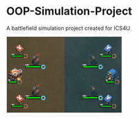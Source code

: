 # OOP-Simulation-Project
A battlefield simulation project created for ICS4U

![demo](https://github.com/danwei002/OOP-Simulation-Project/blob/master/simulationDemo.gif)
